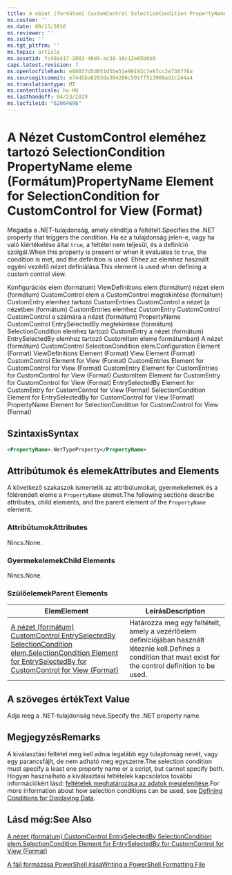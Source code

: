```yaml
---
title: A nézet (formátum) CustomControl SelectionCondition PropertyName eleme |} A Microsoft Docs
ms.custom: ''
ms.date: 09/13/2016
ms.reviewer: ''
ms.suite: ''
ms.tgt_pltfrm: ''
ms.topic: article
ms.assetid: fc48a417-2083-46d4-ac38-16c12e65b6b9
caps.latest.revision: 7
ms.openlocfilehash: e08037d5d051d3be51e90193c7e87cc2e738f78a
ms.sourcegitcommit: e7445ba8203da304286c591ff513900ad1c244a4
ms.translationtype: MT
ms.contentlocale: hu-HU
ms.lasthandoff: 04/23/2019
ms.locfileid: "62064696"
---
```

# <a name="propertyname-element-for-selectioncondition-for-customcontrol-for-view-format"></a><span data-ttu-id="ca5cf-102">A Nézet CustomControl eleméhez tartozó SelectionCondition PropertyName eleme (Formátum)</span><span class="sxs-lookup"><span data-stu-id="ca5cf-102">PropertyName Element for SelectionCondition for CustomControl for View (Format)</span></span>

<span data-ttu-id="ca5cf-103">Megadja a .NET-tulajdonság, amely elindítja a feltételt.</span><span class="sxs-lookup"><span data-stu-id="ca5cf-103">Specifies the .NET property that triggers the condition.</span></span> <span data-ttu-id="ca5cf-104">Ha ez a tulajdonság jelen-e, vagy ha való kiértékelése által `true`, a feltétel nem teljesül, és a definíció szolgál.</span><span class="sxs-lookup"><span data-stu-id="ca5cf-104">When this property is present or when it evaluates to `true`, the condition is met, and the definition is used.</span></span> <span data-ttu-id="ca5cf-105">Ehhez az elemhez használt egyéni vezérlő nézet definiálása.</span><span class="sxs-lookup"><span data-stu-id="ca5cf-105">This element is used when defining a custom control view.</span></span>

<span data-ttu-id="ca5cf-106">Konfigurációs elem (formátum) ViewDefinitions elem (formátum) nézet elem (formátum) CustomControl elem a CustomControl megtekintése (formátum) CustomEntry elemhez tartozó CustomEntries CustomControl a nézet (a nézetben (formátum) CustomEntries elemhez CustomEntry CustomControl CustomControl a számára a nézet (formátum) PropertyName CustomControl EntrySelectedBy megtekintése (formátum) SelectionCondition elemhez tartozó CustomEntry a nézet (formátum) EntrySelectedBy elemhez tartozó CustomItem eleme formátumban) A nézet (formátum) CustomControl SelectionCondition elem.</span><span class="sxs-lookup"><span data-stu-id="ca5cf-106">Configuration Element (Format) ViewDefinitions Element (Format) View Element (Format) CustomControl Element for View (Format) CustomEntries Element for CustomControl for View (Format) CustomEntry Element for CustomEntries for CustomControl for View (Format) CustomItem Element for CustomEntry for CustomControl for View (Format) EntrySelectedBy Element for CustomEntry for CustomControl for View (Format) SelectionCondition Element for EntrySelectedBy for CustomControl for View (Format) PropertyName Element for SelectionCondition for CustomControl for View (Format)</span></span>

## <a name="syntax"></a><span data-ttu-id="ca5cf-107">Szintaxis</span><span class="sxs-lookup"><span data-stu-id="ca5cf-107">Syntax</span></span>

```xml
<PropertyName>.NetTypeProperty</PropertyName>
```

## <a name="attributes-and-elements"></a><span data-ttu-id="ca5cf-108">Attribútumok és elemek</span><span class="sxs-lookup"><span data-stu-id="ca5cf-108">Attributes and Elements</span></span>

<span data-ttu-id="ca5cf-109">A következő szakaszok ismertetik az attribútumokat, gyermekelemek és a fölérendelt eleme a `PropertyName` elemet.</span><span class="sxs-lookup"><span data-stu-id="ca5cf-109">The following sections describe attributes, child elements, and the parent element of the `PropertyName` element.</span></span>

### <a name="attributes"></a><span data-ttu-id="ca5cf-110">Attribútumok</span><span class="sxs-lookup"><span data-stu-id="ca5cf-110">Attributes</span></span>

<span data-ttu-id="ca5cf-111">Nincs.</span><span class="sxs-lookup"><span data-stu-id="ca5cf-111">None.</span></span>

### <a name="child-elements"></a><span data-ttu-id="ca5cf-112">Gyermekelemek</span><span class="sxs-lookup"><span data-stu-id="ca5cf-112">Child Elements</span></span>

<span data-ttu-id="ca5cf-113">Nincs.</span><span class="sxs-lookup"><span data-stu-id="ca5cf-113">None.</span></span>

### <a name="parent-elements"></a><span data-ttu-id="ca5cf-114">Szülőelemek</span><span class="sxs-lookup"><span data-stu-id="ca5cf-114">Parent Elements</span></span>

|<span data-ttu-id="ca5cf-115">Elem</span><span class="sxs-lookup"><span data-stu-id="ca5cf-115">Element</span></span>|<span data-ttu-id="ca5cf-116">Leírás</span><span class="sxs-lookup"><span data-stu-id="ca5cf-116">Description</span></span>|
|-------------|-----------------|
|[<span data-ttu-id="ca5cf-117">A nézet (formátum) CustomControl EntrySelectedBy SelectionCondition elem.</span><span class="sxs-lookup"><span data-stu-id="ca5cf-117">SelectionCondition Element for EntrySelectedBy for CustomControl for View (Format)</span></span>](./selectioncondition-element-for-entryselectedby-for-customcontrol-format.md)|<span data-ttu-id="ca5cf-118">Határozza meg egy feltételt, amely a vezérlőelem definíciójában használt léteznie kell.</span><span class="sxs-lookup"><span data-stu-id="ca5cf-118">Defines a condition that must exist for the control definition to be used.</span></span>|

## <a name="text-value"></a><span data-ttu-id="ca5cf-119">A szöveges érték</span><span class="sxs-lookup"><span data-stu-id="ca5cf-119">Text Value</span></span>

<span data-ttu-id="ca5cf-120">Adja meg a .NET-tulajdonság neve.</span><span class="sxs-lookup"><span data-stu-id="ca5cf-120">Specify the .NET property name.</span></span>

## <a name="remarks"></a><span data-ttu-id="ca5cf-121">Megjegyzés</span><span class="sxs-lookup"><span data-stu-id="ca5cf-121">Remarks</span></span>

<span data-ttu-id="ca5cf-122">A kiválasztási feltétel meg kell adnia legalább egy tulajdonság nevét, vagy egy parancsfájlt, de nem adható meg egyszerre.</span><span class="sxs-lookup"><span data-stu-id="ca5cf-122">The selection condition must specify a least one property name or a script, but cannot specify both.</span></span> <span data-ttu-id="ca5cf-123">Hogyan használható a kiválasztási feltételek kapcsolatos további információkért lásd: [feltételek meghatározása az adatok megjelenítése](./defining-conditions-for-displaying-data.md).</span><span class="sxs-lookup"><span data-stu-id="ca5cf-123">For more information about how selection conditions can be used, see [Defining Conditions for Displaying Data](./defining-conditions-for-displaying-data.md).</span></span>

## <a name="see-also"></a><span data-ttu-id="ca5cf-124">Lásd még:</span><span class="sxs-lookup"><span data-stu-id="ca5cf-124">See Also</span></span>

[<span data-ttu-id="ca5cf-125">A nézet (formátum) CustomControl EntrySelectedBy SelectionCondition elem.</span><span class="sxs-lookup"><span data-stu-id="ca5cf-125">SelectionCondition Element for EntrySelectedBy for CustomControl for View (Format)</span></span>](./selectioncondition-element-for-entryselectedby-for-customcontrol-format.md)

[<span data-ttu-id="ca5cf-126">A fájl formázása PowerShell írása</span><span class="sxs-lookup"><span data-stu-id="ca5cf-126">Writing a PowerShell Formatting File</span></span>](./writing-a-powershell-formatting-file.md)

